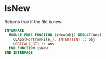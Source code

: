 # IsNew

Returns true if the file is new

```fortran
INTERFACE
  MODULE PURE FUNCTION isNew(obj) RESULT(Ans)
    CLASS(FortranFile_), INTENT(IN) :: obj
    LOGICAL(LGT) :: ans
  END FUNCTION isNew
END INTERFACE
```

